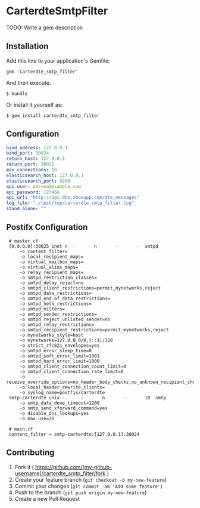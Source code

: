 # CarterdteSmtpFilter

TODO: Write a gem description

## Installation

Add this line to your application's Gemfile:

    gem 'carterdte_smtp_filter'

And then execute:

    $ bundle

Or install it yourself as:

    $ gem install carterdte_smtp_filter

## Configuration

```yaml
bind_address: 127.0.0.1
bind_port: 30024
return_host: 127.0.0.1
return_port: 30025
max_connections: 10
elasticsearch_host: 127.0.0.1
elasticsearch_port: 9200
api_user: pbruna@example.com
api_password: 123456
api_url: "http://api.dte.zboxapp.com/dte_messages"
log_file: "./test/tmp/carterdte_smtp_filter.log"
stand_alone: ""
```

## Postifx Configuration

```
 # master.cf
 [0.0.0.0]:30025 inet n  -       n       -       -  smtpd
     -o content_filter=
     -o local_recipient_maps=
     -o virtual_mailbox_maps=
     -o virtual_alias_maps=
     -o relay_recipient_maps=
     -o smtpd_restriction_classes=
     -o smtpd_delay_reject=no
     -o smtpd_client_restrictions=permit_mynetworks,reject
     -o smtpd_data_restrictions=
     -o smtpd_end_of_data_restrictions=
     -o smtpd_helo_restrictions=
     -o smtpd_milters=
     -o smtpd_sender_restrictions=
     -o smtpd_reject_unlisted_sender=no
     -o smtpd_relay_restrictions=
     -o smtpd_recipient_restrictions=permit_mynetworks,reject
     -o mynetworks_style=host
     -o mynetworks=127.0.0.0/8,[::1]/128
     -o strict_rfc821_envelopes=yes
     -o smtpd_error_sleep_time=0
     -o smtpd_soft_error_limit=1001
     -o smtpd_hard_error_limit=1000
     -o smtpd_client_connection_count_limit=0
     -o smtpd_client_connection_rate_limit=0
     -o receive_override_options=no_header_body_checks,no_unknown_recipient_checks,no_address_mappings
     -o local_header_rewrite_clients=
     -o syslog_name=postfix/carterdte
 smtp-carterdte unix -      -       n       -       10  smtp
     -o smtp_data_done_timeout=1200
     -o smtp_send_xforward_command=yes
     -o disable_dns_lookups=yes
     -o max_use=20
```

```
 # main.cf
 content_filter = smtp-carterdte:[127.0.0.1]:30024
```


## Contributing

1. Fork it ( https://github.com/[my-github-username]/carterdte_smtp_filter/fork )
2. Create your feature branch (`git checkout -b my-new-feature`)
3. Commit your changes (`git commit -am 'Add some feature'`)
4. Push to the branch (`git push origin my-new-feature`)
5. Create a new Pull Request
